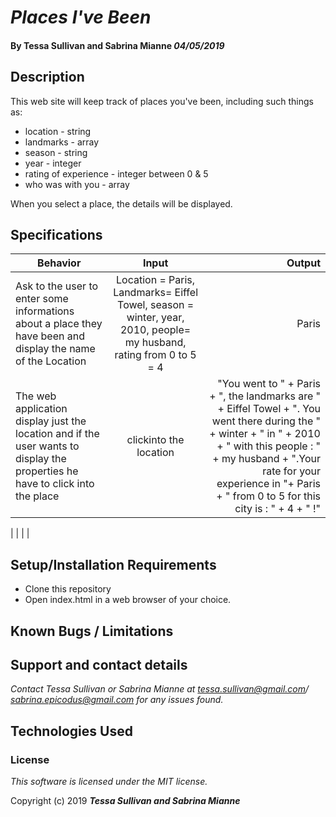 # _Places I've Been_

#### By **Tessa Sullivan and Sabrina Mianne** _04/05/2019_

## Description
  This web site will keep track of places you've been, including such things as:
  - location - string
  - landmarks - array
  - season - string
  - year - integer
  - rating of experience - integer between 0 & 5
  - who was with you - array

When you select a place, the details will be displayed.

## Specifications



| Behavior | Input | Output |
| ------------- |:-------------:| -----:|
| Ask to the user to enter some informations about a place they have been and display the name of the Location| Location = Paris,  Landmarks= Eiffel Towel, season = winter, year, 2010, people= my husband, rating from 0 to 5 = 4  |  Paris|
| The web application display just the location and if the user wants to display the properties he have to click into the place| clickinto the location |"You went to " + Paris + ", the landmarks are " + Eiffel Towel + ". You went there during the " + winter + " in " + 2010 + " with this people : " + my husband + ".Your rate for your experience in "+ Paris +  " from 0 to 5 for this city is  : " + 4 + " !" |

| | | |



## Setup/Installation Requirements

* Clone this repository
* Open index.html in a web browser of your choice.

## Known Bugs / Limitations



## Support and contact details

_Contact Tessa Sullivan or Sabrina Mianne at tessa.sullivan@gmail.com/ sabrina.epicodus@gmail.com for any issues found._

## Technologies Used



### License

*This software is licensed under the MIT license.*

Copyright (c) 2019 **_Tessa Sullivan and Sabrina Mianne_**
